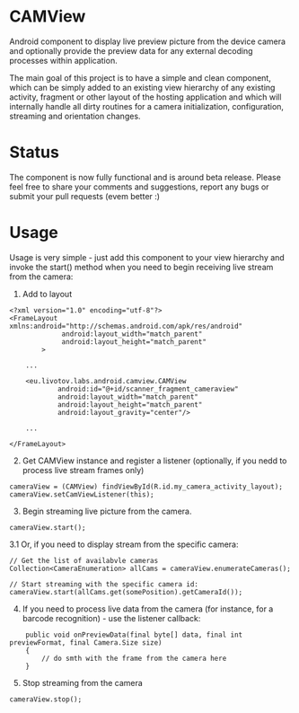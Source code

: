 CAMView
=======

 Android component to display live preview picture from the device camera and optionally provide the preview data 
 for any external decoding processes within application.

 The main goal of this project is to have a simple and clean component, which can be simply added to an existing
 view hierarchy of any existing activity, fragment or other layout of the hosting application and which will internally    handle all dirty routines for a camera initialization, configuration, streaming and orientation changes.


Status
======

 The component is now fully functional and is around beta release. 
 Please feel free to share your comments and suggestions, report any bugs or submit your pull requests (evem better :)


Usage
=====

 Usage is very simple - just add this component to your view hierarchy and invoke the start() method when you need to
 begin receiving live stream from the camera:


 1. Add to layout

 ```
 <?xml version="1.0" encoding="utf-8"?>
 <FrameLayout xmlns:android="http://schemas.android.com/apk/res/android"
              android:layout_width="match_parent"
              android:layout_height="match_parent"
         >

     ...

     <eu.livotov.labs.android.camview.CAMView
             android:id="@+id/scanner_fragment_cameraview"
             android:layout_width="match_parent"
             android:layout_height="match_parent"
             android:layout_gravity="center"/>

     ...

 </FrameLayout>
 ```


 2. Get CAMView instance and register a listener (optionally, if you nedd to process live stream frames only)

 ```
 cameraView = (CAMView) findViewById(R.id.my_camera_activity_layout);
 cameraView.setCamViewListener(this);
 ```


 3. Begin streaming live picture from the camera.

 ```
 cameraView.start();
 ```


 3.1 Or, if you need to display stream from the specific camera:

 ```
 // Get the list of availabvle cameras
 Collection<CameraEnumeration> allCams = cameraView.enumerateCameras();

 // Start streaming with the specific camera id:
 cameraView.start(allCams.get(somePosition).getCameraId());
 ```


 4. If you need to process live data from the camera (for instance, for a barcode recognition) - use the listener callback:

 ```
     public void onPreviewData(final byte[] data, final int previewFormat, final Camera.Size size)
     {
         // do smth with the frame from the camera here
     }
 ```


 5. Stop streaming from the camera

 ```
 cameraView.stop();
 ```
